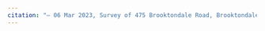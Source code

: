 ```yaml
---
citation: "– 06 Mar 2023, Survey of 475 Brooktondale Road, Brooktondale NY by Lee Dresser, Instrument Number 2023-03924, Tompkins County Clerk, Ithaca NY."
---
```



